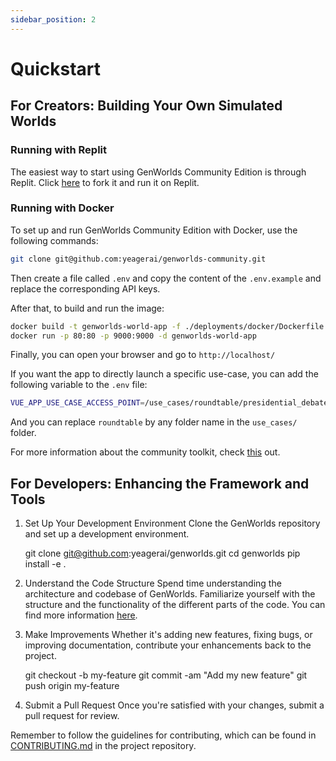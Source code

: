 ```yaml
---
sidebar_position: 2
---
```


# Quickstart

## For Creators: Building Your Own Simulated Worlds

### Running with Replit

The easiest way to start using GenWorlds Community Edition is through Replit. Click [here](https://replit.com/@yeagerai/GenWorlds) to fork it and run it on Replit.

### Running with Docker

To set up and run GenWorlds Community Edition with Docker, use the following commands:

```sh
git clone git@github.com:yeagerai/genworlds-community.git
```

Then create a file called `.env` and copy the content of the `.env.example` and replace the corresponding API keys.

After that, to build and run the image:

```sh
docker build -t genworlds-world-app -f ./deployments/docker/Dockerfile .
docker run -p 80:80 -p 9000:9000 -d genworlds-world-app
```

Finally, you can open your browser and go to `http://localhost/`

If you want the app to directly launch a specific use-case, you can add the following variable to the `.env` file:

```bash
VUE_APP_USE_CASE_ACCESS_POINT=/use_cases/roundtable/presidential_debate.yaml
```

And you can replace `roundtable` by any folder name in the `use_cases/` folder.

For more information about the community toolkit, check [this](/docs/category/community-toolkit) out.

## For Developers: Enhancing the Framework and Tools

1. Set Up Your Development Environment
Clone the GenWorlds repository and set up a development environment.

    git clone git@github.com:yeagerai/genworlds.git
    cd genworlds
    pip install -e .

2. Understand the Code Structure
Spend time understanding the architecture and codebase of GenWorlds. Familiarize yourself with the structure and the functionality of the different parts of the code. You can find more information [here](/docs/category/the-genworlds-framework).

3. Make Improvements
Whether it's adding new features, fixing bugs, or improving documentation, contribute your enhancements back to the project.

    git checkout -b my-feature
    git commit -am "Add my new feature"
    git push origin my-feature

4. Submit a Pull Request
Once you're satisfied with your changes, submit a pull request for review.

Remember to follow the guidelines for contributing, which can be found in [CONTRIBUTING.md](https://github.com/yeagerai/genworlds/blob/main/CONTRIBUTING.md) in the project repository.

